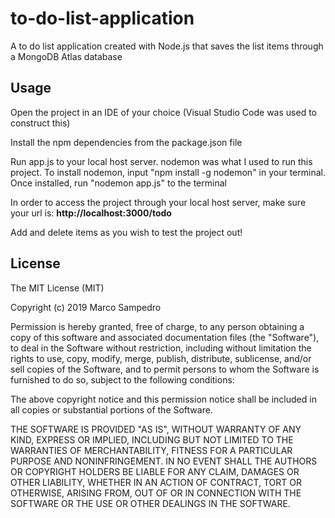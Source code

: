 # to-do-list-application
A to do list application created with Node.js that saves the list items through a MongoDB Atlas database

## Usage
Open the project in an IDE of your choice (Visual Studio Code was used to construct this)

Install the npm dependencies from the package.json file

Run app.js to your local host server. nodemon was what I used to run this project. To install nodemon, input "npm install -g nodemon" in your terminal. Once installed, run "nodemon app.js" to the terminal

In order to access the project through your local host server, make sure your url is: **http://localhost:3000/todo**

Add and delete items as you wish to test the project out!

## License
The MIT License (MIT)

Copyright (c) 2019 Marco Sampedro

Permission is hereby granted, free of charge, to any person obtaining a copy of this software and associated documentation files (the "Software"), to deal in the Software without restriction, including without limitation the rights to use, copy, modify, merge, publish, distribute, sublicense, and/or sell copies of the Software, and to permit persons to whom the Software is furnished to do so, subject to the following conditions:

The above copyright notice and this permission notice shall be included in all copies or substantial portions of the Software.

THE SOFTWARE IS PROVIDED "AS IS", WITHOUT WARRANTY OF ANY KIND, EXPRESS OR IMPLIED, INCLUDING BUT NOT LIMITED TO THE WARRANTIES OF MERCHANTABILITY, FITNESS FOR A PARTICULAR PURPOSE AND NONINFRINGEMENT. IN NO EVENT SHALL THE AUTHORS OR COPYRIGHT HOLDERS BE LIABLE FOR ANY CLAIM, DAMAGES OR OTHER LIABILITY, WHETHER IN AN ACTION OF CONTRACT, TORT OR OTHERWISE, ARISING FROM, OUT OF OR IN CONNECTION WITH THE SOFTWARE OR THE USE OR OTHER DEALINGS IN THE SOFTWARE.
